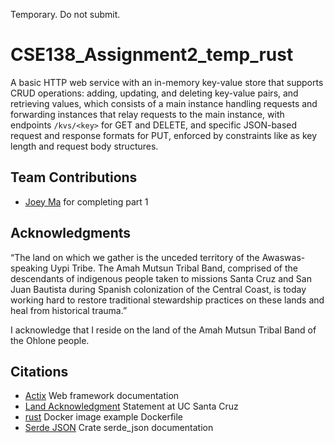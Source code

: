 Temporary. Do not submit.

# CSE138_Assignment2_temp_rust

A basic HTTP web service with an in-memory key-value store that supports CRUD operations: adding, updating, and deleting key-value pairs, and retrieving values, which consists of a main instance handling requests and forwarding instances that relay requests to the main instance, with endpoints `/kvs/<key>` for GET and DELETE, and specific JSON-based request and response formats for PUT, enforced by constraints like as key length and request body structures.

## Team Contributions
- [Joey Ma](https://people.ucsc.edu/~jma363/) for completing part 1

## Acknowledgments

“The land on which we gather is the unceded territory of the Awaswas-speaking Uypi Tribe. The Amah Mutsun Tribal Band, comprised of the descendants of indigenous people taken to missions Santa Cruz and San Juan Bautista during Spanish colonization of the Central Coast, is today working hard to restore traditional stewardship practices on these lands and heal from historical trauma.”

I acknowledge that I reside on the land of the Amah Mutsun Tribal Band of the Ohlone people.

## Citations

- [Actix](https://actix.rs/) Web framework documentation
- [Land Acknowledgment](https://www.ucsc.edu/land-acknowledgment/) Statement at UC Santa Cruz
- [rust](https://hub.docker.com/_/rust) Docker image example Dockerfile
- [Serde JSON](https://docs.rs/serde_json) Crate serde_json documentation